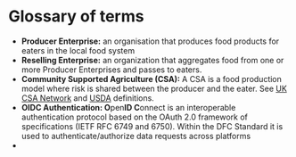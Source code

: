 # Glossary of terms



* **Producer Enterprise:** an organisation that produces food products for eaters in the local food system
* **Reselling Enterprise:** an organization that aggregates food from one or more Producer Enterprises and passes to eaters.
* **Community Supported Agriculture (CSA):** A CSA is a food production model where risk is shared between the producer and the eater. See [UK CSA Network](https://communitysupportedagriculture.org.uk/what-is-a-csa/) and [USDA](https://www.nal.usda.gov/farms-and-agricultural-production-systems/community-supported-agriculture) definitions.
* **OIDC Authentication: O**pen**ID C**onnect is an interoperable authentication protocol based on the OAuth 2.0 framework of specifications (IETF RFC 6749 and 6750). Within the DFC Standard it is used to authenticate/authorize data requests across platforms
*
